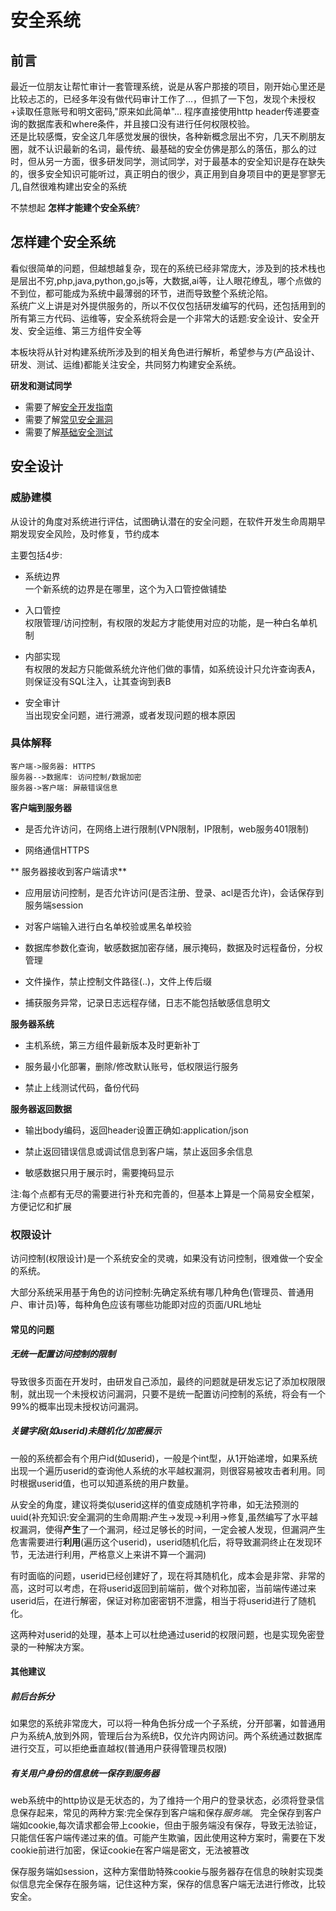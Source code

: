 # 安全系统

## 前言
最近一位朋友让帮忙审计一套管理系统，说是从客户那接的项目，刚开始心里还是比较忐忑的，已经多年没有做代码审计工作了...，但抓了一下包，发现个未授权+读取任意账号和明文密码,"原来如此简单"...
程序直接使用http header传递要查询的数据库表和where条件，并且接口没有进行任何权限校验。  
还是比较感慨，安全这几年感觉发展的很快，各种新概念层出不穷，几天不刷朋友圈，就不认识最新的名词，最传统、最基础的安全仿佛是那么的落伍，那么的过时，但从另一方面，很多研发同学，测试同学，对于最基本的安全知识是存在缺失的，很多安全知识可能听过，真正明白的很少，真正用到自身项目中的更是寥寥无几,自然很难构建出安全的系统  

不禁想起 **怎样才能建个安全系统**?

## 怎样建个安全系统  
看似很简单的问题，但越想越复杂，现在的系统已经非常庞大，涉及到的技术栈也是层出不穷,php,java,python,go,js等，大数据,ai等，让人眼花缭乱，哪个点做的不到位，都可能成为系统中最薄弱的环节，进而导致整个系统沦陷。  
系统广义上讲是对外提供服务的，所以不仅仅包括研发编写的代码，还包括用到的所有第三方代码、运维等，安全系统将会是一个非常大的话题:安全设计、安全开发、安全运维、第三方组件安全等

本板块将从针对构建系统所涉及到的相关角色进行解析，希望参与方(产品设计、研发、测试、运维)都能关注安全，共同努力构建安全系统。 

**研发和测试同学** 

- 需要了解[安全开发指南](security_develop.md)
- 需要了解[常见安全漏洞](security_vul.md)
- 需要了解[基础安全测试](security_qa.md)

## 安全设计

### 威胁建模
从设计的角度对系统进行评估，试图确认潜在的安全问题，在软件开发生命周期早期发现安全风险，及时修复，节约成本

主要包括4步:  
  
- 系统边界  
  一个新系统的边界是在哪里，这个为入口管控做铺垫  
  
- 入口管控  
  权限管理/访问控制，有权限的发起方才能使用对应的功能，是一种白名单机制  
  
- 内部实现  
  有权限的发起方只能做系统允许他们做的事情，如系统设计只允许查询表A，则保证没有SQL注入，让其查询到表B  
  
- 安全审计  
  当出现安全问题，进行溯源，或者发现问题的根本原因  

### 具体解释

```sequence
客户端->服务器: HTTPS 
服务器-->数据库: 访问控制/数据加密
服务器->客户端: 屏蔽错误信息
```

**客户端到服务器**  

-  是否允许访问，在网络上进行限制(VPN限制，IP限制，web服务401限制)  

-  网络通信HTTPS

** 服务器接收到客户端请求**  

- 应用层访问控制，是否允许访问(是否注册、登录、acl是否允许)，会话保存到服务端session  

- 对客户端输入进行白名单校验或黑名单校验  

- 数据库参数化查询，敏感数据加密存储，展示掩码，数据及时远程备份，分权管理  

- 文件操作，禁止控制文件路径(..)，文件上传后缀  

- 捕获服务异常，记录日志远程存储，日志不能包括敏感信息明文  


**服务器系统** 

- 主机系统，第三方组件最新版本及时更新补丁  

- 服务最小化部署，删除/修改默认账号，低权限运行服务  

- 禁止上线测试代码，备份代码  

**服务器返回数据**

- 输出body编码，返回header设置正确如:application/json  

- 禁止返回错误信息或调试信息到客户端，禁止返回多余信息  

- 敏感数据只用于展示时，需要掩码显示  


注:每个点都有无尽的需要进行补充和完善的，但基本上算是一个简易安全框架，方便记忆和扩展


### 权限设计
访问控制(权限设计)是一个系统安全的灵魂，如果没有访问控制，很难做一个安全的系统。

大部分系统采用基于角色的访问控制:先确定系统有哪几种角色(管理员、普通用户、审计员)等，每种角色应该有哪些功能即对应的页面/URL地址

#### 常见的问题
##### 无统一配置访问控制的限制

导致很多页面在开发时，由研发自己添加，最终的问题就是研发忘记了添加权限限制，就出现一个未授权访问漏洞，只要不是统一配置访问控制的系统，将会有一个99%的概率出现未授权访问漏洞。

##### 关键字段(如userid)未随机化/加密展示

一般的系统都会有个用户id(如userid)，一般是个int型，从1开始递增，如果系统出现一个遍历userid的查询他人系统的水平越权漏洞，则很容易被攻击者利用。同时根据userid值，也可以知道系统的用户数量。

从安全的角度，建议将类似userid这样的值变成随机字符串，如无法预测的uuid(补充知识:安全漏洞的生命周期:产生->发现->利用->修复,虽然编写了水平越权漏洞，使得**产生**了一个漏洞，经过足够长的时间，一定会被人发现，但漏洞产生危害需要进行**利用**(遍历这个userid)，userid随机化后，将导致漏洞终止在发现环节，无法进行利用，严格意义上来讲不算一个漏洞)

有时面临的问题，userid已经创建好了，现在将其随机化，成本会是非常、非常的高，这时可以考虑，在将userid返回到前端前，做个对称加密，当前端传递过来userid后，在进行解密，保证对称加密密钥不泄露，相当于将userid进行了随机化。

这两种对userid的处理，基本上可以杜绝通过userid的权限问题，也是实现免密登录的一种解决方案。


#### 其他建议

##### 前后台拆分
如果您的系统非常庞大，可以将一种角色拆分成一个子系统，分开部署，如普通用户为系统A,放到外网，管理后台为系统B，仅允许内网访问。两个系统通过数据库进行交互，可以拒绝垂直越权(普通用户获得管理员权限)

##### 有关用户身份的信息统一保存到服务器
web系统中的http协议是无状态的，为了维持一个用户的登录状态，必须将登录信息保存起来，常见的两种方案:完全保存到客户端和保存*服务端*。
完全保存到客户端如cookie,每次请求都会带上cookie，但由于服务端没有保存，导致无法验证，只能信任客户端传递过来的值。可能产生欺骗，因此使用这种方案时，需要在下发cookie前进行加密，保证cookie在客户端是密文，无法被篡改

保存服务端如session，这种方案借助特殊cookie与服务器存在信息的映射实现类似信息完全保存在服务端，记住这种方案，保存的信息客户端无法进行修改，比较安全。